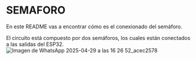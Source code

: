 # SEMAFORO

En este README vas a encontrar cómo es el conexionado del semáforo.

El circuito está compuesto por dos semáforos, los cuales están conectados a las salidas del ESP32.
![Imagen de WhatsApp 2025-04-29 a las 16 26 52_acec2578](https://github.com/user-attachments/assets/b5d43555-dc63-4983-abf5-65cc3be9fb40)
